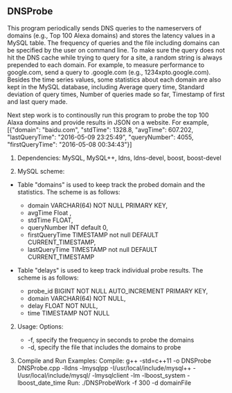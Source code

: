 ## DNSProbe

This program periodically sends DNS queries to the nameservers of domains (e.g., Top 100 Alexa domains) and stores the latency values in a MySQL table. The frequency of queries and the file including domains can be specified by the user on command line. To make sure the query does not hit the DNS cache while trying to query for a site, a random string is always prepended to each domain. For example, to measure performance to google.com, send a query to <random>.google.com (e.g., 1234xpto.google.com). Besides the time series values, some statistics about each domain are also kept in the MySQL database, including Average query time, Standard deviation of query times, Number of queries made so far, Timestamp of first and last query made.

Next step work is to continouslly run this program to probe the top 100 Alaxa domains and provide results in JSON on a website. For example, [{"domain": "baidu.com", "stdTime": 1328.8, "avgTime": 607.202, "lastQueryTime": "2016-05-09 23:25:49", "queryNumber": 4055, "firstQueryTime": "2016-05-08 00:34:43"}]

1. Dependencies:
	MySQL, MySQL++, ldns, ldns-devel, boost, boost-devel

2. MySQL scheme:
  * Table "domains" is used to keep track the probed domain and the statistics. The scheme is as follows: 
    * domain VARCHAR(64) NOT NULL PRIMARY KEY, 
    * avgTime Float , 
    * stdTime FLOAT, 
    * queryNumber INT default 0, 
    * firstQueryTime TIMESTAMP not null DEFAULT CURRENT_TIMESTAMP, 
    * lastQueryTime TIMESTAMP not null DEFAULT CURRENT_TIMESTAMP

  * Table "delays" is used to keep track individual probe results. The scheme is as follows: 
    * probe_id BIGINT NOT NULL AUTO_INCREMENT PRIMARY KEY, 
    * domain VARCHAR(64) NOT NULL, 
    * delay FLOAT NOT NULL, 
    * time TIMESTAMP NOT NULL

2. Usage:
Options:
	* -f, specify the frequency in seconds to probe the domains
	* -d, specify the file that includes the domains to probe

3. Compile and Run Examples:
  Compile: 
    g++ -std=c++11 -o DNSProbe DNSProbe.cpp -lldns -lmysqlpp -I/usr/local/include/mysql++ -I/usr/local/include/mysql/ -lmysqlclient -lm -lboost_system -lboost_date_time
  Run:
    ./DNSProbeWork -f 300 -d domainFile

